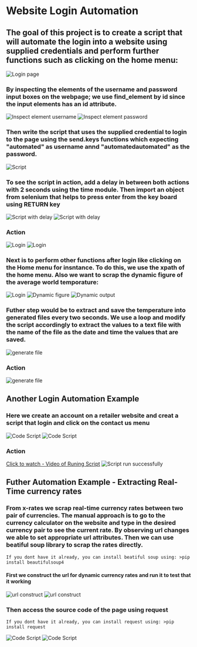 #  Website  Login Automation

## The goal of this project is to create a script that will automate the login into a website using supplied credentials  and perform further functions such as clicking on the home menu:

![Login page](./images/loginpage.png)

### By inspecting the elements of the username and password input boxes on the webpage; we use find_element by  id since the input elements has an id attribute. 
![Inspect element username](./images/inspect.png)
![Inspect element password](./images/inspect2.png)
### Then write the script that uses the supplied credential to login to the page using the send.keys functions which expecting "automated" as username annd "automatedautomated" as the password.
![Script](./images/codeupdate.png)
### To see the script in action, add a delay in between both actions with 2 seconds using the time module. Then import an object from selenium that helps to press enter from the key board using RETURN key
![Script  with delay](./images/codeupdateWT.png)
![Script  with delay](./images/codeupdateWT.png)
### Action
![Login](./images/login.png)
![Login](./images/login2.png)
### Next is to perform other functions after login like clicking on the Home menu for insntance. To do this, we use the xpath of the home menu. Also we want to scrap the dynamic figure of the average world temporature:
![Login](./images/xpathh.png)
![Dynamic figure](./images/dynamic-output1.png)
![Dynamic output](./images/dynamic-output.png)

### Futher step would be to extract and save the temperature into generated files every two seconds.  We use a loop and modify the script accordingly to extract the values to a text file with the name of the file as the date and time the values that are saved.   
![generate file](./images/generatef.png)
### Action
![generate file](./images/generatef2.png)

## Another Login Automation Example
### Here we create an account on a retailer website and creat a script that login and click on the contact us menu

![Code Script](./images/login-retail-scripta.png)
![Code Script](./images/login-retail-script.png)

### Action
[Click to watch - Video of Runing Script](https://drive.google.com/file/d/1AEf8WZoZ9Lfm1HO4Az9eIbGdVofLVXbX/view?usp=sharing)
![Script run successfully](./images/script-ran.png)

## Futher Automation Example - Extracting Real-Time currency rates
### From x-rates we scrap real-time currency rates between two pair of currencies. The manual approach is to go to the currency calculator on the website and type in the desired currency pair to see the current rate. By observing  url changes we able to set appropriate url attributes. Then we can use beatiful soup library to scrap the rates directly. 
```
If you dont have it already, you can install beatiful soup using: >pip install beautifulsoup4
```
#### First we construct the url for dynamic currency rates and run it to test that it working
![url construct](./images/url-test.png)
![url construct](./images/url-test2.png)

### Then access the source code of the page using request
```
If you dont have it already, you can install request using: >pip install request
```
![Code Script](./images/get-url-content.png)
![Code Script](./images/get-url-content2.png)

